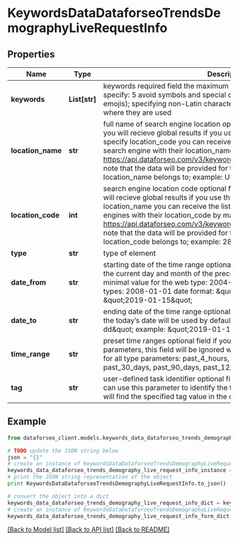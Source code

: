 # KeywordsDataDataforseoTrendsDemographyLiveRequestInfo


## Properties

Name | Type | Description | Notes
------------ | ------------- | ------------- | -------------
**keywords** | **List[str]** | keywords required field the maximum number of keywords you can specify: 5 avoid symbols and special characters (e.g., UTF symbols, emojis); specifying non-Latin characters, you’ll get data for the countries where they are used | [optional] 
**location_name** | **str** | full name of search engine location optional field if you don’t use this field, you will recieve global results if you use this field, you don’t need to specify location_code you can receive the list of available locations of the search engine with their location_name by making a separate request to https://api.dataforseo.com/v3/keywords_data/dataforseo_trends/locations note that the data will be provided for the country the specified location_name belongs to; example: United Kingdom | [optional] 
**location_code** | **int** | search engine location code optional field if you don’t use this field, you will recieve global results if you use this field, you don’t need to specify location_name you can receive the list of available locations of the search engines with their location_code by making a separate request to https://api.dataforseo.com/v3/keywords_data/dataforseo_trends/locations note that the data will be provided for the country the specified location_code belongs to; example: 2840 | [optional] 
**type** | **str** | type of element | [optional] 
**date_from** | **str** | starting date of the time range optional field if you don’t specify this field, the current day and month of the preceding year will be used by default minimal value for the web type: 2004-01-01 minimal value for other types: 2008-01-01 date format: \&quot;yyyy-mm-dd\&quot; example: \&quot;2019-01-15\&quot; | [optional] 
**date_to** | **str** | ending date of the time range optional field if you don’t specify this field, the today’s date will be used by default date format: \&quot;yyyy-mm-dd\&quot; example: \&quot;2019-01-15\&quot; | [optional] 
**time_range** | **str** | preset time ranges optional field if you specify date_from or date_to parameters, this field will be ignored when setting a task possible values for all type parameters: past_4_hours, past_day, past_7_days, past_30_days, past_90_days, past_12_months, past_5_years | [optional] 
**tag** | **str** | user-defined task identifier optional field the character limit is 255 you can use this parameter to identify the task and match it with the result you will find the specified tag value in the data object of the response | [optional] 

## Example

```python
from dataforseo_client.models.keywords_data_dataforseo_trends_demography_live_request_info import KeywordsDataDataforseoTrendsDemographyLiveRequestInfo

# TODO update the JSON string below
json = "{}"
# create an instance of KeywordsDataDataforseoTrendsDemographyLiveRequestInfo from a JSON string
keywords_data_dataforseo_trends_demography_live_request_info_instance = KeywordsDataDataforseoTrendsDemographyLiveRequestInfo.from_json(json)
# print the JSON string representation of the object
print KeywordsDataDataforseoTrendsDemographyLiveRequestInfo.to_json()

# convert the object into a dict
keywords_data_dataforseo_trends_demography_live_request_info_dict = keywords_data_dataforseo_trends_demography_live_request_info_instance.to_dict()
# create an instance of KeywordsDataDataforseoTrendsDemographyLiveRequestInfo from a dict
keywords_data_dataforseo_trends_demography_live_request_info_form_dict = keywords_data_dataforseo_trends_demography_live_request_info.from_dict(keywords_data_dataforseo_trends_demography_live_request_info_dict)
```
[[Back to Model list]](../README.md#documentation-for-models) [[Back to API list]](../README.md#documentation-for-api-endpoints) [[Back to README]](../README.md)



